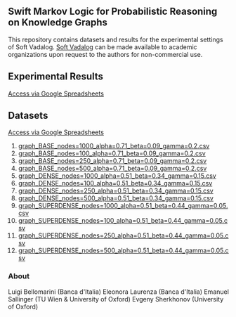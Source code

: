 ## Swift Markov Logic for Probabilistic Reasoning on Knowledge Graphs

This repository contains datasets and results for the experimental settings of Soft Vadalog.
[Soft Vadalog](https://www.researchgate.net/publication/342600935_Reasoning_under_Uncertainty_in_Knowledge_Graphs) can be made available to academic organizations upon request to the authors for non-commercial use.

## Experimental Results

[Access via Google Spreadsheets](https://docs.google.com/spreadsheets/d/1S7xl62_pePkwKfOvQ0g3u-ftftOO0Usez_fkgCzLR9c/edit?usp=sharing)


## Datasets

[Access via Google Spreadsheets](https://docs.google.com/spreadsheets/d/1S7xl62_pePkwKfOvQ0g3u-ftftOO0Usez_fkgCzLR9c/edit?usp=sharing)

 1. [graph_BASE_nodes=1000_alpha=0.71_beta=0.09_gamma=0.2.csv](https://github.com/luigibellomarini/TPLP/datasets/graph_BASE_nodes=1000_alpha=0.71_beta=0.09_gamma=0.2.csv)
 2. [graph_BASE_nodes=100_alpha=0.71_beta=0.09_gamma=0.2.csv](https://github.com/luigibellomarini/TPLP/datasets/graph_BASE_nodes=100_alpha=0.71_beta=0.09_gamma=0.2.csv)
 3. [graph_BASE_nodes=250_alpha=0.71_beta=0.09_gamma=0.2.csv](https://github.com/luigibellomarini/TPLP/datasets/graph_BASE_nodes=250_alpha=0.71_beta=0.09_gamma=0.2.csv)
 4. [graph_BASE_nodes=500_alpha=0.71_beta=0.09_gamma=0.2.csv](https://github.com/luigibellomarini/TPLP/datasets/graph_BASE_nodes=500_alpha=0.71_beta=0.09_gamma=0.2.csv)
 5. [graph_DENSE_nodes=1000_alpha=0.51_beta=0.34_gamma=0.15.csv](https://github.com/luigibellomarini/TPLP/datasets/graph_DENSE_nodes=1000_alpha=0.51_beta=0.34_gamma=0.15.csv)
 6. [graph_DENSE_nodes=100_alpha=0.51_beta=0.34_gamma=0.15.csv](https://github.com/luigibellomarini/TPLP/datasets/graph_DENSE_nodes=100_alpha=0.51_beta=0.34_gamma=0.15.csv)
 7. [graph_DENSE_nodes=250_alpha=0.51_beta=0.34_gamma=0.15.csv](https://github.com/luigibellomarini/TPLP/datasets/graph_DENSE_nodes=250_alpha=0.51_beta=0.34_gamma=0.15.csv)
 8. [graph_DENSE_nodes=500_alpha=0.51_beta=0.34_gamma=0.15.csv](https://github.com/luigibellomarini/TPLP/datasets/graph_DENSE_nodes=500_alpha=0.51_beta=0.34_gamma=0.15.csv)
 9. [graph_SUPERDENSE_nodes=1000_alpha=0.51_beta=0.44_gamma=0.05.csv](https://github.com/luigibellomarini/TPLP/datasets/graph_SUPERDENSE_nodes=1000_alpha=0.51_beta=0.44_gamma=0.05.csv)
 10. [graph_SUPERDENSE_nodes=100_alpha=0.51_beta=0.44_gamma=0.05.csv](https://github.com/luigibellomarini/TPLP/datasets/graph_SUPERDENSE_nodes=100_alpha=0.51_beta=0.44_gamma=0.05.csv)
 11. [graph_SUPERDENSE_nodes=250_alpha=0.51_beta=0.44_gamma=0.05.csv](https://github.com/luigibellomarini/TPLP/datasets/graph_SUPERDENSE_nodes=250_alpha=0.51_beta=0.44_gamma=0.05.csv)
 12. [graph_SUPERDENSE_nodes=500_alpha=0.51_beta=0.44_gamma=0.05.csv](https://github.com/luigibellomarini/TPLP/datasets/graph_SUPERDENSE_nodes=500_alpha=0.51_beta=0.44_gamma=0.05.csv)

### About

Luigi Bellomarini (Banca d'Italia)
Eleonora Laurenza (Banca d'Italia)
Emanuel Sallinger (TU Wien & University of Oxford)
Evgeny Sherkhonov (University of Oxford)
